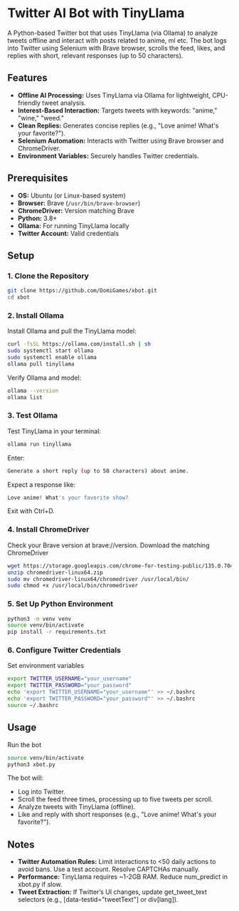 # Twitter AI Bot with TinyLlama

A Python-based Twitter bot that uses TinyLlama (via Ollama) to analyze tweets offline and interact with posts related to anime, ml etc. The bot logs into Twitter using Selenium with Brave browser, scrolls the feed, likes, and replies with short, relevant responses (up to 50 characters).

## Features
- **Offline AI Processing:** Uses TinyLlama via Ollama for lightweight, CPU-friendly tweet analysis.
- **Interest-Based Interaction:** Targets tweets with keywords: "anime," "wine," "weed."
- **Clean Replies:** Generates concise replies (e.g., "Love anime! What's your favorite?").
- **Selenium Automation:** Interacts with Twitter using Brave browser and ChromeDriver.
- **Environment Variables:** Securely handles Twitter credentials.

## Prerequisites
- **OS:** Ubuntu (or Linux-based system)
- **Browser:** Brave (`/usr/bin/brave-browser`)
- **ChromeDriver:** Version matching Brave
- **Python:** 3.8+
- **Ollama:** For running TinyLlama locally
- **Twitter Account:** Valid credentials

## Setup

### 1. Clone the Repository
```bash
git clone https://github.com/DomiGames/xbot.git
cd xbot
```
### 2.  Install Ollama
Install Ollama and pull the TinyLlama model:
```bash
curl -fsSL https://ollama.com/install.sh | sh
sudo systemctl start ollama
sudo systemctl enable ollama
ollama pull tinyllama
```
Verify Ollama and model:
```bash
ollama --version
ollama list
```
###  3. Test Ollama
Test TinyLlama in your terminal:
```bash
ollama run tinyllama
```
Enter:
```bash
Generate a short reply (up to 50 characters) about anime.
```
Expect a response like:
```bash
Love anime! What's your favorite show?
```
Exit with Ctrl+D.

###  4. Install ChromeDriver
Check your Brave version at brave://version. Download the matching ChromeDriver
```bash
wget https://storage.googleapis.com/chrome-for-testing-public/135.0.7049.115/linux64/chromedriver-linux64.zip
unzip chromedriver-linux64.zip
sudo mv chromedriver-linux64/chromedriver /usr/local/bin/
sudo chmod +x /usr/local/bin/chromedriver
```

###  5. Set Up Python Environment
```bash
python3 -m venv venv
source venv/bin/activate
pip install -r requirements.txt
```

###  6. Configure Twitter Credentials
Set environment variables
```bash
export TWITTER_USERNAME="your_username"
export TWITTER_PASSWORD="your_password"
echo 'export TWITTER_USERNAME="your_username"' >> ~/.bashrc
echo 'export TWITTER_PASSWORD="your_password"' >> ~/.bashrc
source ~/.bashrc
```

##  Usage
Run the bot
```bash
source venv/bin/activate
python3 xbot.py
```
The bot will:
- Log into Twitter.
- Scroll the feed three times, processing up to five tweets per scroll.
- Analyze tweets with TinyLlama (offline).
- Like and reply with short responses (e.g., "Love anime! What's your favorite?").

##  Notes
- **Twitter Automation Rules:** Limit interactions to <50 daily actions to avoid bans. Use a test account. Resolve CAPTCHAs manually.
- **Performance:** TinyLlama requires ~1-2GB RAM. Reduce num_predict in xbot.py if slow.
- **Tweet Extraction:** If Twitter’s UI changes, update get_tweet_text selectors (e.g., [data-testid="tweetText"] or div[lang]).








